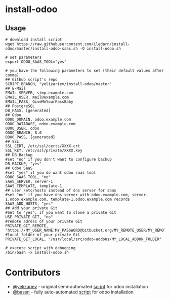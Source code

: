 # install-odoo

Usage
-----

    # download install script
    wget https://raw.githubusercontent.com/iledarn/install-odoo/master/install-odoo-saas.sh -O install-odoo.sh

    # set parameters
    export ODOO_SAAS_TOOL="yes"

    # you have the following parameters to set (their default values after comma)
    ## Github script's repo
    SCRIPT_BRANCH, "yelizariev/install-odoo/master"
    ## E-Mail
    EMAIL_SERVER, stmp.example.com
    EMAIL_USER, mail@example.com 
    EMAIL_PASS, GiveMeYourPassBaby
    ## PostgreSQL
    DB_PASS, [generated]
    ## Odoo
    ODOO_DOMAIN, odoo.example.com
    ODOO_DATABASE, odoo.example.com
    ODOO_USER, odoo
    ODOO_BRANCH, 8.0
    ODOO_PASS, [generated]
    ## SSL
    SSL_CERT, /etc/ssl/certs/XXXX.crt
    SSL_KEY, /etc/ssl/private/XXXX.key
    ## DB Backup
    #set "no" if you don't want to configure backup
    DB_BACKUP, "yes"
    ## Odoo SaaS
    #set "yes" if you do want odoo saas tool
    ODOO_SAAS_TOOL, "no"
    SAAS_SERVER, server-1
    SAAS_TEMPLATE, template-1
    ## user /etc/hosts instead of dns server for saas
    #set "no" if you have dns server with odoo.example.com, server-1.odoo.example.com, template-1.odoo.example.com records
    SAAS_ADD_HOSTS, "yes"
    ## Add your private Git
    #Set to "yes", if you want to clone a private Git
    USE_PRIVATE_GIT, "no"
    #remote adress of your private Git
    PRIVATE_GIT_REMOTE, "https://MY_USER_NAME:MY_PASSWORD@bitbucket.org/MY_REMOTE_USER/MY_REMOTE_REPOSITORY.git"
    #local folder of your private Git 
    PRIVATE_GIT_LOCAL, "/usr/local/src/odoo-addons/MY_LOCAL_ADDON_FOLDER"

    # execute script with debugging
    /bin/bash -x install-odoo.sh

# Contributors

* [@yelizariev](https://github.com/yelizariev) - original semi-automated [script](https://gist.github.com/yelizariev/2abdd91d00dddc4e4fa4) for odoo installation
* [@bassn](https://github.com/bassn) - fully auto-automated [script](https://gist.github.com/bassn/996f8b168f0b1406dd54) for odoo installation
